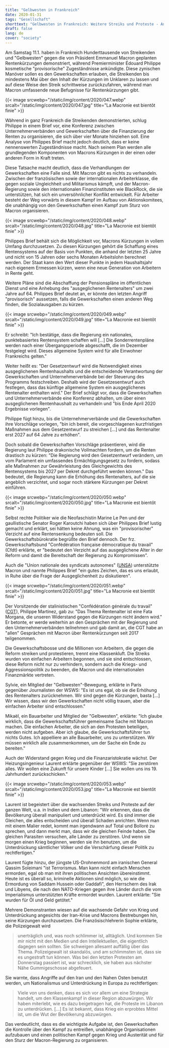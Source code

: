 ```yaml
---
title: "Gelbwesten in Frankreich"
date: 2020-01-31
tags: "Gesellschaft"
shorttext: "Gelbwesten in Frankreich: Weitere Streiks und Proteste - Angebot kosmetischer Änderungen an Rentenkürzungen eine Farce"
draft: false
lang: de
cover: "society"
---
```


Am Samstag 11.1. haben in Frankreich Hunderttausende von Streikenden und "Gelbwesten" gegen die von Präsident Emmanuel Macron geplanten Rentenkürzungen demonstriert, während Premierminister Édouard Philippe kosmetische "provisorische" Zugeständnisse ankündigte. Diese zynischen Manöver sollen es den Gewerkschaften erlauben, die Streikenden bis mindestens Mai über den Inhalt der Kürzungen im Unklaren zu lassen und auf diese Weise den Streik schrittweise zurückzufahren, während man Macron umfassende neue Befugnisse für Rentenkürzungen gibt.

{{< image srcwebp="/static/img/content/2020/047.webp" srcalt="/static/img/content/2020/047.jpg" title="La Macronie est bientôt finie" >}}

Während in ganz Frankreich die Streikenden demonstrierten, schlug Philippe in einem Brief vor, eine Konferenz zwischen Unternehmerverbänden und Gewerkschaften über die Finanzierung der Renten zu organisieren, die sich über vier Monate hinziehen soll. Eine Analyse von Philippes Brief macht jedoch deutlich, dass er keine nennenswerten Zugeständnisse macht. Nach seinem Plan werden alle grundlegenden Komponenten von Macrons Kürzungen in der einen oder anderen Form in Kraft treten.

Diese Tatsache macht deutlich, dass die Verhandlungen der Gewerkschaften eine Falle sind. Mit Macron gibt es nichts zu verhandeln. Zwischen der französischen sowie der internationalen Arbeiterklasse, die gegen soziale Ungleichheit und Militarismus kämpft, und der Macron-Regierung sowie den internationalen Finanzinstituten wie BlackRock, die sie unterstützen, hat sich ein unversöhnlicher Konflikt entwickelt. Für Arbeiter besteht der Weg vorwärts in diesem Kampf im Aufbau von Aktionskomitees, die unabhängig von den Gewerkschaften einen Kampf zum Sturz von Macron organisieren.

{{< image srcwebp="/static/img/content/2020/048.webp" srcalt="/static/img/content/2020/048.jpg" title="La Macronie est bientôt finie" >}}

Philippes Brief behält sich die Möglichkeit vor, Macrons Kürzungen in vollem Umfang durchzusetzen. Zu diesen Kürzungen gehört die Schaffung eines Rentensystems auf der Basis von Punkten, die anhand der letzten 25 Jahre und nicht von 15 Jahren oder sechs Monaten Arbeitslohn berechnet werden. Der Staat kann den Wert dieser Punkte in jedem Haushaltsjahr nach eigenem Ermessen kürzen, wenn eine neue Generation von Arbeitern in Rente geht.

Weitere Pläne sind die Abschaffung der Pensionspläne im öffentlichen Dienst und eine Anhebung des "ausgeglichenen Rentenalters" um zwei Jahre auf 64. Philippes Brief deutet an, er könnte den letzten Angriff "provisorisch" aussetzen, falls die Gewerkschaften einen anderen Weg finden, die Sozialausgaben zu kürzen.

{{< image srcwebp="/static/img/content/2020/049.webp" srcalt="/static/img/content/2020/049.jpg" title="La Macronie est bientôt finie" >}}

Er schreibt: "Ich bestätige, dass die Regierung ein nationales, punktebasiertes Rentensystem schaffen will [...] Die Sonderrentenpläne werden nach einer Übergangsperiode abgeschafft, die im Dezember festgelegt wird. Dieses allgemeine System wird für alle Einwohner Frankreichs gelten."

Weiter heißt es: "Der Gesetzentwurf wird die Notwendigkeit eines ausgeglichenen Rentenhaushalts und die entscheidende Verantwortung der Gewerkschaften und Unternehmerverbände bei der Steuerung des Programms festschreiben. Deshalb wird der Gesetzesentwurf auch festlegen, dass das künftige allgemeine System ein ausgeglichenes Rentenalter enthalten wird." Der Brief schlägt vor, dass die Gewerkschaften und Unternehmerverbände eine Konferenz abhalten, um über einen ausgeglichenen Rentenhaushalt zu verhandeln und "bis Ende April 2020 Ergebnisse vorlegen".

Philippe fügt hinzu, bis die Unternehmerverbände und die Gewerkschaften ihre Vorschläge vorlegen, "bin ich bereit, die vorgeschlagenen kurzfristigen Maßnahmen aus dem Gesetzentwurf zu streichen [...] und das Rentenalter erst 2027 auf 64 Jahre zu erhöhen".

Doch sobald die Gewerkschaften Vorschläge präsentieren, wird die Regierung laut Philippe drakonische Vollmachten fordern, um die Renten drastisch zu kürzen: "Die Regierung wird den Gesetzentwurf verändern, um vom Parlament ein umfassendes Ermächtigungsgesetz zu fordern, sodass alle Maßnahmen zur Gewährleistung des Gleichgewichts des Rentensystems bis 2027 per Dekret durchgeführt werden können." Das bedeutet, die Regierung kann die Erhöhung des Rentenalters, auf die sie angeblich verzichtet, und sogar noch stärkere Kürzungen per Dekret einführen.

{{< image srcwebp="/static/img/content/2020/050.webp" srcalt="/static/img/content/2020/050.jpg" title="La Macronie est bientôt finie" >}}

Selbst rechte Politiker wie die Neofaschistin Marine Le Pen und der gaullistische Senator Roger Karoutchi haben sich über Philippes Brief lustig gemacht und erklärt, sei hätten keine Ahnung, was ein "provisorischer" Verzicht auf eine Rentensenkung bedeuten soll. Die Gewerkschaftsbürokratie begrüßte den Brief dennoch. Der frz. Gewerkschaftsbund "Confédération française démocratique du travail" (Cfdt) erklärte, er "bedeutet den Verzicht auf das ausgeglichene Alter in der Reform und damit die Bereitschaft der Regierung zu Kompromissen".

Auch die "Union nationale des syndicats autonomes" ([UNSA](https://www.unsa.org/ "Union nationale des syndicats autonomes")) unterstützte Macron und nannte Philippes Brief "ein gutes Zeichen, das es uns erlaubt, in Ruhe über die Frage der Ausgeglichenheit zu diskutieren".

{{< image srcwebp="/static/img/content/2020/051.webp" srcalt="/static/img/content/2020/051.jpg" title="La Macronie est bientôt finie" >}}

Der Vorsitzende der stalinistischen "Confédération générale du travail" ([CGT](https://www.cgt.fr/ "Confédération générale du travail")), Philippe Martinez, gab zu: "Das Thema Rentenalter ist eine Fata Morgana, die unseren Widerstand gegen die Kürzungen nicht ändern wird." Er betonte, er werde weiterhin an den Gesprächen mit der Regierung und den Unternehmerverbänden teilnehmen und gab damit an, die CGT habe an "allen" Gesprächen mit Macron über Rentenkürzungen seit 2017 teilgenommen.

Die Gewerkschaftsbosse und die Millionen von Arbeitern, die gegen die Reform streiken und protestieren, trennt eine Klassenkluft. Die Streiks wurden von einfachen Arbeitern begonnen, und sie sind entschlossen, diese Reform nicht nur zu verhindern, sondern auch die Kriegs- und Aggressionspolitik zu beenden, die Macron und die internationalen Finanzmärkte vertreten.

Sylvie, ein Mitglied der "Gelbwesten"-Bewegung, erklärte in Paris gegenüber Journalisten der WSWS: "Es ist uns egal, ob sie die Erhöhung des Rentenalters zurücknehmen. Wir sind gegen die Kürzungen, basta [...] Wir wissen, dass wir den Gewerkschaften nicht völlig trauen, aber die einfachen Arbeiter sind entschlossen."

Mikaël, ein Bauarbeiter und Mitglied der "Gelbwesten", erklärte: "Ich glaube wirklich, dass die Gewerkschaftsführer gemeinsame Sache mit Macron machen. Die einfachen Arbeiter, die sich an den Protesten beteiligen, werden nicht aufgeben. Aber ich glaube, die Gewerkschaftsführer tun nichts Gutes. Ich appelliere an alle Bauarbeiter, uns zu unterstützen. Wir müssen wirklich alle zusammenkommen, um der Sache ein Ende zu bereiten."

Auch der Widerstand gegen Krieg und die Finanzaristokratie wächst. Der Heizungsingenieur Laurent erklärte gegenüber der WSWS: "Sie zerstören alles. Wir wollen eine Zukunft für unsere Kinder [...] Sie wollen uns ins 19. Jahrhundert zurückschicken."

{{< image srcwebp="/static/img/content/2020/053.webp" srcalt="/static/img/content/2020/053.jpg" title="La Macronie est bientôt finie" >}}

Laurent ist begeistert über die wachsenden Streiks und Proteste auf der ganzen Welt, u.a. in Indien und dem Libanon: "Wir erkennen, dass die Bevölkerung überall manipuliert und unterdrückt wird. Es sind immer die Gleichen, die alles entscheiden und überall Schaden anrichten. Wenn man mit einem Malier redet, kommt man irgendwann auf Total und Bolloré zu sprechen, und dann merkt man, dass wir die gleichen Feinde haben. Die gleichen Parasiten versuchen, alle Länder zu zerstören. Und wenn sie morgen einen Krieg beginnen, werden sie ihn benutzen, um die Unterdrückung sämtlicher Völker und die Verschärfung dieser Politik zu rechtfertigen."

Laurent fügte hinzu, der jüngste US-Drohnenmord am iranischen General Qassim Soleimani "ist Terrorismus. Man kann nicht einfach Menschen ermorden, egal ob man mit ihren politischen Ansichten übereinstimmt. Heute ist es überall so, kriminelle Aktionen sind möglich, so wie die Ermordung von Saddam Hussein oder Gaddafi", den Herrschern des Irak und Libyens, die nach den NATO-Kriegen gegen ihre Länder durch die vom Imperialismus unterstützten Kräfte ermordet wurden. Laurent erklärte: "Sie wurden für Öl und Geld getötet."

Mehrere Demonstranten wiesen auf die wachsende Gefahr von Krieg und Unterdrückung angesichts der Iran-Krise und Macrons Bestrebungen hin, seine Kürzungen durchzusetzen. Die Französischlehrerin Sophie erklärte, die Polizeigewalt wird

> unerträglich und, was noch schlimmer ist, alltäglich. Und kommen Sie mir nicht mit den Medien und den Intellektuellen, die eigentlich dagegen sein sollten. Sie schweigen allesamt auffällig über das Thema. Polizeigewalt ist skandalös, und am schlimmsten ist, dass sie es ungestraft tun können. Was bei den letzten Protesten am Donnerstag passiert ist, war schrecklich, sie haben aus nächster Nähe Gummigeschosse abgefeuert.

Sie warnte, dass Angriffe auf den Iran und den Nahen Osten benutzt werden, um Nationalismus und Unterdrückung in Europa zu rechtfertigen:

> Viele von uns denken, dass es sich vor allem um eine Strategie handelt, um den Klassenkampf in dieser Region abzuwürgen. Wir haben miterlebt, wie es dazu beigetragen hat, die Proteste im Libanon zu unterdrücken. [...] Es ist bekannt, dass Krieg ein erprobtes Mittel ist, um die Wut der Bevölkerung abzuwürgen.

Das verdeutlicht, dass es die wichtigste Aufgabe ist, den Gewerkschaften die Kontrolle über den Kampf zu entreißen, unabhängige Organisationen aufzubauen und einen politischen Kampf gegen Krieg und Austerität und für den Sturz der Macron-Regierung zu organisieren.
